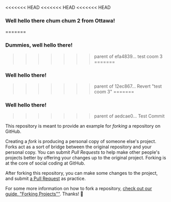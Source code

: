 <<<<<<< HEAD
<<<<<<< HEAD
<<<<<<< HEAD
### Well hello there chum chum 2 from Ottawa!
=======
### Dummies, well hello there!
>>>>>>> parent of efa4839... test coom 3
=======
### Well hello there!
>>>>>>> parent of 12ec867... Revert "test coom 3"
=======
### Well hello there!
>>>>>>> parent of aedcae0... Test Commit

This repository is meant to provide an example for *forking* a repository on GitHub.

Creating a *fork* is producing a personal copy of someone else's project. Forks act as a sort of bridge between the original repository and your personal copy. You can submit *Pull Requests* to help make other people's projects better by offering your changes up to the original project. Forking is at the core of social coding at GitHub.

After forking this repository, you can make some changes to the project, and submit [a Pull Request](https://github.com/octocat/Spoon-Knife/pulls) as practice.

For some more information on how to fork a repository, [check out our guide, "Forking Projects""](http://guides.github.com/overviews/forking/). Thanks! :sparkling_heart:
